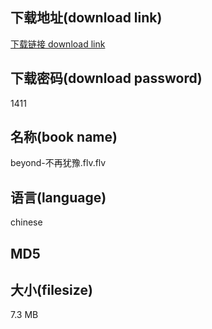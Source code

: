 ## 下载地址(download link)
[下载链接 download link](https://tutu365.netlify.app/?s=beyond-%E4%B8%8D%E5%86%8D%E7%8A%B9%E8%B1%AB.flv)

## 下载密码(download password)
1411

## 名称(book name)
beyond-不再犹豫.flv.flv

## 语言(language)
chinese

## MD5


## 大小(filesize)
7.3 MB
